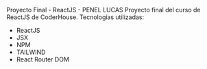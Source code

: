Proyecto Final - ReactJS - PENEL LUCAS
Proyecto final del curso de ReactJS de CoderHouse.
Tecnologías utilizadas:
- ReactJS
- JSX
- NPM
- TAILWIND
- React Router DOM